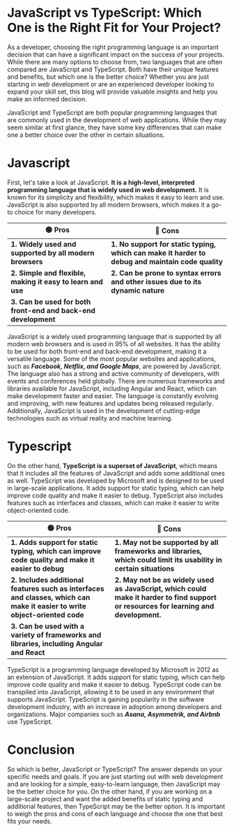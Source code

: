 # JavaScript vs TypeScript: Which One is the Right Fit for Your Project?

As a developer, choosing the right programming language is an important decision that can have a significant impact on the success of your projects. While there are many options to choose from, two languages that are often compared are JavaScript and TypeScript. Both have their unique features and benefits, but which one is the better choice? Whether you are just starting in web development or are an experienced developer looking to expand your skill set, this blog will provide valuable insights and help you make an informed decision.

JavaScript and TypeScript are both popular programming languages that are commonly used in the development of web applications. While they may seem similar at first glance, they have some key differences that can make one a better choice over the other in certain situations.

# Javascript

First, let's take a look at JavaScript. **It is a high-level, interpreted programming language that is widely used in web development.** It is known for its simplicity and flexibility, which makes it easy to learn and use. JavaScript is also supported by all modern browsers, which makes it a go-to choice for many developers.

| 🟢 Pros | 🔴 Cons |
| --- | --- |
| **1\. Widely used and supported by all modern browsers** | **1\. No support for static typing, which can make it harder to debug and maintain code quality** |
| **2\. Simple and flexible, making it easy to learn and use** | **2\. Can be prone to syntax errors and other issues due to its dynamic nature** |
| **3\. Can be used for both front-end and back-end development** |  |

JavaScript is a widely used programming language that is supported by all modern web browsers and is used in 95% of all websites. It has the ability to be used for both front-end and back-end development, making it a versatile language. Some of the most popular websites and applications, such as ***Facebook, Netflix, and Google Maps***, are powered by JavaScript. The language also has a strong and active community of developers, with events and conferences held globally. There are numerous frameworks and libraries available for JavaScript, including Angular and React, which can make development faster and easier. The language is constantly evolving and improving, with new features and updates being released regularly. Additionally, JavaScript is used in the development of cutting-edge technologies such as virtual reality and machine learning.

# Typescript

On the other hand, **TypeScript is a superset of JavaScript**, which means that it includes all the features of JavaScript and adds some additional ones as well. TypeScript was developed by Microsoft and is designed to be used in large-scale applications. It adds support for static typing, which can help improve code quality and make it easier to debug. TypeScript also includes features such as interfaces and classes, which can make it easier to write object-oriented code.

| 🟢 Pros | 🔴 Cons |
| --- | --- |
| **1\. Adds support for static typing, which can improve code quality and make it easier to debug** | **1\. May not be supported by all frameworks and libraries, which could limit its usability in certain situations** |
| **2\. Includes additional features such as interfaces and classes, which can make it easier to write object-oriented code** | **2\. May not be as widely used as JavaScript, which could make it harder to find support or resources for learning and development.** |
| **3\. Can be used with a variety of frameworks and libraries, including Angular and React** |  |

TypeScript is a programming language developed by Microsoft in 2012 as an extension of JavaScript. It adds support for static typing, which can help improve code quality and make it easier to debug. TypeScript code can be transpiled into JavaScript, allowing it to be used in any environment that supports JavaScript. TypeScript is gaining popularity in the software development industry, with an increase in adoption among developers and organizations. Major companies such as ***Asana, Asymmetrik, and Airbnb*** use TypeScript.

# Conclusion

So which is better, JavaScript or TypeScript? The answer depends on your specific needs and goals. If you are just starting out with web development and are looking for a simple, easy-to-learn language, then JavaScript may be the better choice for you. On the other hand, if you are working on a large-scale project and want the added benefits of static typing and additional features, then TypeScript may be the better option. It is important to weigh the pros and cons of each language and choose the one that best fits your needs.